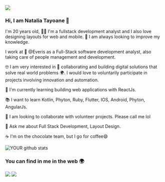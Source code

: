 <img src="https://github.com/pr2tik1/pr2tik1/blob/master/IMAGE-NAME">

### Hi, I am Natalia Tayoane 👋

<!-- <h1 align="center">
  <img alt="My" title="#My" src="./assets/banner.png" />
</h1> -->

I'm 20 years old, 👨‍💻 I'm a fullstack development analyst and I also love designing layouts for web and mobile. 🧐 I am always looking to improve my knowledge.

I work at 💼 @Everis as a Full-Stack software development analyst, also taking care of people management and development.

🤓 I am very interested in 🤝 collaborating and building digital solutions that solve real world problems 🌍. I would love to voluntarily participate in projects involving innovation and automation.

🚀 I'm currently learning building web applications with ReactJs.

📚 I want to learn Kotlin, Phyton, Ruby, Flutter, IOS, Android, Phyton, AngularJs.

👯 I am looking to collaborate with volunteer projects. Please call me lol

💬 Ask me about Full Stack Development, Layout Design.

☕ I'm on the chocolate team, but I go for coffee😄


![YOUR github stats](https://github-readme-stats.vercel.app/api?username=Natayoane)

<h3> You can find in me in the web 🌍</h3>

[<img src="https://img.shields.io/badge/linkedin-%230077B5.svg?&style=for-the-badge&logo=linkedin&logoColor=white" />](https://www.linkedin.com/in/natalia-tayoane/) 
[<img src = "https://img.shields.io/badge/instagram-%23E4405F.svg?&style=for-the-badge&logo=instagram&logoColor=white">](https://www.instagram.com/tayoane_borges/) 
